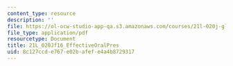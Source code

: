 ```yaml
---
content_type: resource
description: ''
file: https://ol-ocw-studio-app-qa.s3.amazonaws.com/courses/21l-020j-globalization-the-good-the-bad-and-the-in-between-fall-2016/8c127ccde767e02bafefe4a4b8729317_21L_020Jf16_EffectiveOralPres.pdf
file_type: application/pdf
resourcetype: Document
title: 21L_020Jf16_EffectiveOralPres
uid: 8c127ccd-e767-e02b-afef-e4a4b8729317
---
```

